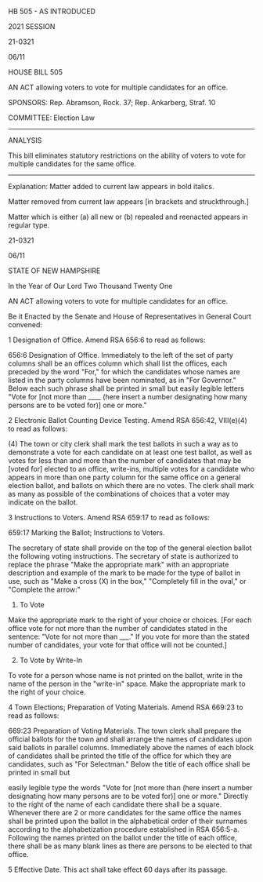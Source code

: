  HB 505 - AS INTRODUCED

 

 

2021 SESSION

 21-0321

 06/11

 

HOUSE BILL 505

 

AN ACT allowing voters to vote for multiple candidates for an office.

 

SPONSORS: Rep. Abramson, Rock. 37; Rep. Ankarberg, Straf. 10

 

COMMITTEE: Election Law

 

-----------------------------------------------------------------

 

ANALYSIS

 

 This bill eliminates statutory restrictions on the ability of voters to vote for multiple candidates for the same office.

 

- - - - - - - - - - - - - - - - - - - - - - - - - - - - - - - - - - - - - - - - - - - - - - - - - - - - - - - - - - - - - - - - - - - - - - - - - - - 

 

Explanation: Matter added to current law appears in bold italics.

 Matter removed from current law appears [in brackets and struckthrough.]

 Matter which is either (a) all new or (b) repealed and reenacted appears in regular type.

 21-0321

 06/11

 

STATE OF NEW HAMPSHIRE

 

In the Year of Our Lord Two Thousand Twenty One

 

AN ACT allowing voters to vote for multiple candidates for an office.

 

Be it Enacted by the Senate and House of Representatives in General Court convened:

 

 1 Designation of Office. Amend RSA 656:6 to read as follows:

 656:6 Designation of Office. Immediately to the left of the set of party columns shall be an offices column which shall list the offices, each preceded by the word "For," for which the candidates whose names are listed in the party columns have been nominated, as in "For Governor." Below each such phrase shall be printed in small but easily legible letters "Vote for [not more than \_\_\_\_ (here insert a number designating how many persons are to be voted for)] one or more." 

 2 Electronic Ballot Counting Device Testing. Amend RSA 656:42, VIII(e)(4) to read as follows:

 (4) The town or city clerk shall mark the test ballots in such a way as to demonstrate a vote for each candidate on at least one test ballot, as well as votes for less than and more than the number of candidates that may be [voted for] elected to an office, write-ins, multiple votes for a candidate who appears in more than one party column for the same office on a general election ballot, and ballots on which there are no votes. The clerk shall mark as many as possible of the combinations of choices that a voter may indicate on the ballot. 

 3 Instructions to Voters. Amend RSA 659:17 to read as follows:

 659:17 Marking the Ballot; Instructions to Voters. 

 The secretary of state shall provide on the top of the general election ballot the following voting instructions. The secretary of state is authorized to replace the phrase "Make the appropriate mark" with an appropriate description and example of the mark to be made for the type of ballot in use, such as "Make a cross (X) in the box," "Completely fill in the oval," or "Complete the arrow:" 

 1) To Vote 

 Make the appropriate mark to the right of your choice or choices. [For each office vote for not more than the number of candidates stated in the sentence: "Vote for not more than \_\_\_." If you vote for more than the stated number of candidates, your vote for that office will not be counted.] 

 2) To Vote by Write-In 

 To vote for a person whose name is not printed on the ballot, write in the name of the person in the "write-in" space. Make the appropriate mark to the right of your choice.

 4 Town Elections; Preparation of Voting Materials. Amend RSA 669:23 to read as follows:

 669:23 Preparation of Voting Materials. The town clerk shall prepare the official ballots for the town and shall arrange the names of candidates upon said ballots in parallel columns. Immediately above the names of each block of candidates shall be printed the title of the office for which they are candidates, such as "For Selectman." Below the title of each office shall be printed in small but 

easily legible type the words "Vote for [not more than (here insert a number designating how many persons are to be voted for)] one or more." Directly to the right of the name of each candidate there shall be a square. Whenever there are 2 or more candidates for the same office the names shall be printed upon the ballot in the alphabetical order of their surnames according to the alphabetization procedure established in RSA 656:5-a. Following the names printed on the ballot under the title of each office, there shall be as many blank lines as there are persons to be elected to that office. 

 5 Effective Date. This act shall take effect 60 days after its passage.

